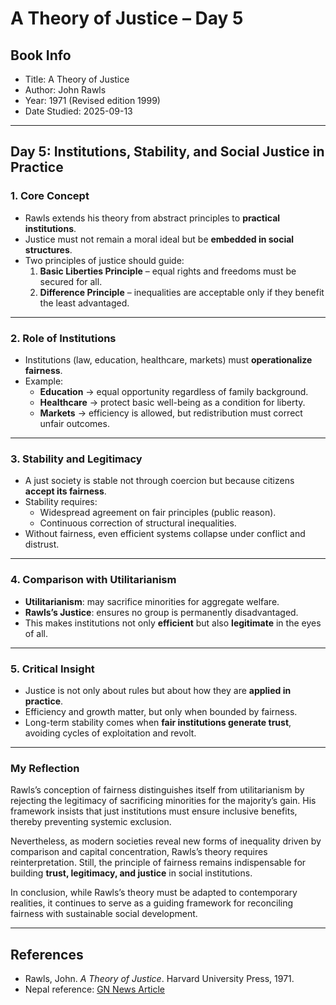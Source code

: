 # A Theory of Justice – Day 5

## Book Info
- Title: A Theory of Justice  
- Author: John Rawls  
- Year: 1971 (Revised edition 1999)  
- Date Studied: 2025-09-13  

---

## Day 5: Institutions, Stability, and Social Justice in Practice

### 1. Core Concept
- Rawls extends his theory from abstract principles to **practical institutions**.  
- Justice must not remain a moral ideal but be **embedded in social structures**.  
- Two principles of justice should guide:
  1. **Basic Liberties Principle** – equal rights and freedoms must be secured for all.  
  2. **Difference Principle** – inequalities are acceptable only if they benefit the least advantaged.  

---

### 2. Role of Institutions
- Institutions (law, education, healthcare, markets) must **operationalize fairness**.  
- Example:  
  - **Education** → equal opportunity regardless of family background.  
  - **Healthcare** → protect basic well-being as a condition for liberty.  
  - **Markets** → efficiency is allowed, but redistribution must correct unfair outcomes.  

---

### 3. Stability and Legitimacy
- A just society is stable not through coercion but because citizens **accept its fairness**.  
- Stability requires:  
  - Widespread agreement on fair principles (public reason).  
  - Continuous correction of structural inequalities.  
- Without fairness, even efficient systems collapse under conflict and distrust.  

---

### 4. Comparison with Utilitarianism
- **Utilitarianism**: may sacrifice minorities for aggregate welfare.  
- **Rawls’s Justice**: ensures no group is permanently disadvantaged.  
- This makes institutions not only **efficient** but also **legitimate** in the eyes of all.  

---

### 5. Critical Insight
- Justice is not only about rules but about how they are **applied in practice**.  
- Efficiency and growth matter, but only when bounded by fairness.  
- Long-term stability comes when **fair institutions generate trust**, avoiding cycles of exploitation and revolt.  

---

### My Reflection
Rawls’s conception of fairness distinguishes itself from utilitarianism by rejecting the legitimacy of sacrificing minorities for the majority’s gain. His framework insists that just institutions must ensure inclusive benefits, thereby preventing systemic exclusion.  

Nevertheless, as modern societies reveal new forms of inequality driven by comparison and capital concentration, Rawls’s theory requires reinterpretation. Still, the principle of fairness remains indispensable for building **trust, legitimacy, and justice** in social institutions.  

In conclusion, while Rawls’s theory must be adapted to contemporary realities, it continues to serve as a guiding framework for reconciling fairness with sustainable social development.  

---

## References
- Rawls, John. *A Theory of Justice*. Harvard University Press, 1971.  
- Nepal reference: [GN News Article](https://www.gnnews.co.kr/news/articleView.html?idxno=557163)    
